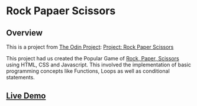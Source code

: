 # Rock Papaer Scissors

## Overview

This is a project from [The Odin Project](https://theodinproject.com): [Project: Rock Paper Scissors](https://www.theodinproject.com/lessons/foundations-rock-paper-scissors)

This project had us created the Popular Game of [Rock, Paper, Scissors](https://www.wikihow.com/Play-Rock,-Paper,-Scissors) using HTML, CSS and Javascript. This involved the implementation of basic programming concepts like Functions, Loops as well as conditional statements.

## [Live Demo](https://johnferrancol.github.io/rock-paper-scissors/)
